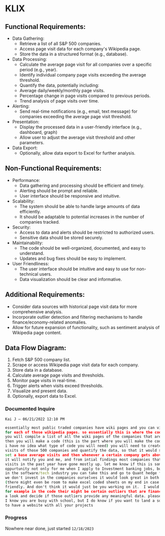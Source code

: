 # KLIX

## Functional Requirements:
- Data Gathering:
  - Retrieve a list of all S&P 500 companies.
  - Access page visit data for each company's Wikipedia page.
  - Store the data in a structured format (e.g., database).
- Data Processing:
  - Calculate the average page visit for all companies over a specific period (e.g., year).
  - Identify individual company page visits exceeding the average threshold.
  - Quantify the data, potentially including:
  - Average daily/weekly/monthly page visits.
  - Percentage change in page visits compared to previous periods.
  - Trend analysis of page visits over time.
- Alerting:
  - Send real-time notifications (e.g., email, text message) for companies exceeding the average page visit threshold.
- Presentation:
  - Display the processed data in a user-friendly interface (e.g., dashboard, graph)
  - Allow user to adjust the average visit threshold and other parameters.
- Data Export:
  - Optionally, allow data export to Excel for further analysis.
## Non-Functional Requirements:
- Performance:
  - Data gathering and processing should be efficient and timely.
  - Alerting should be prompt and reliable.
  - User interface should be responsive and intuitive.
- Scalability:
  - The system should be able to handle large amounts of data efficiently.
  - It should be adaptable to potential increases in the number of companies tracked.
- Security:
  - Access to data and alerts should be restricted to authorized users.
  - Sensitive data should be stored securely.
- Maintainability:
  - The code should be well-organized, documented, and easy to understand.
  - Updates and bug fixes should be easy to implement.
- User Friendliness:
  - The user interface should be intuitive and easy to use for non-technical users.
  - Data visualization should be clear and informative.
## Additional Requirements:
  - Consider data sources with historical page visit data for more comprehensive analysis.
  - Incorporate outlier detection and filtering mechanisms to handle finance/economy-related anomalies.
  - Allow for future expansion of functionality, such as sentiment analysis of Wikipedia page content.
## Data Flow Diagram:
1. Fetch S&P 500 company list.
2. Scrape or access Wikipedia page visit data for each company.
3. Store data in a database.
4. Calculate average page visits and thresholds.
5. Monitor page visits in real-time.
6. Trigger alerts when visits exceed thresholds.
7. Visualize and present data.
8. Optionally, export data to Excel.


### Documented Inquire
`Kai J — 06/21/2022 12:10 PM`
```bat
essentially most public traded companies have wiki pages and you can view page visits 
for each of those wikipedia pages. so essentially this is where the coding comes in, 
you will compile a list of all the wiki pages of the companies that are in the sp500 which is 500 companies, 
then you will make a code (this is the part where you will make the code and tell it what to do because 
i have no idea what type of code you will need) you will need to create a bot that can catergorize all the page 
visits of those 500 companies and quantify the data, so that it would show me differences for example we can 
set a base average visits and then whenever a certain company gets above a certain amount of visits (above average) 
it will notify you and me, and from intial findings most companies that have received higher than average page 
visits in the past year have gone mostly up. let me know if this is something you can do, this is great 
oppurtunity not only for me when I apply to Investment banking jobs, but also you if you didnt want to work 
in the software/tech industry you can take this and go to Quant hedge funds. I think either way even if 
we don't invest in the companies ourselves it would look great in both our portfolios.
(there might even be room to make excel coded sheets on my end in case you can't get the bot to look user 
friendly. And don't think it would just be you working on it.  I would help the most that I can possibly can, 
for example in the code their might be certain outliers that are finance or economical related and I can take 
a look and decide if those outliers provide any meaningful data. please let me know if you can do this, 
I know you are busy with school, but I do know if you want to land a sofrware engineer job you have 
to have a website with all your projects
```

### Progress
Nowhere near done, just started `12/18/2023`
